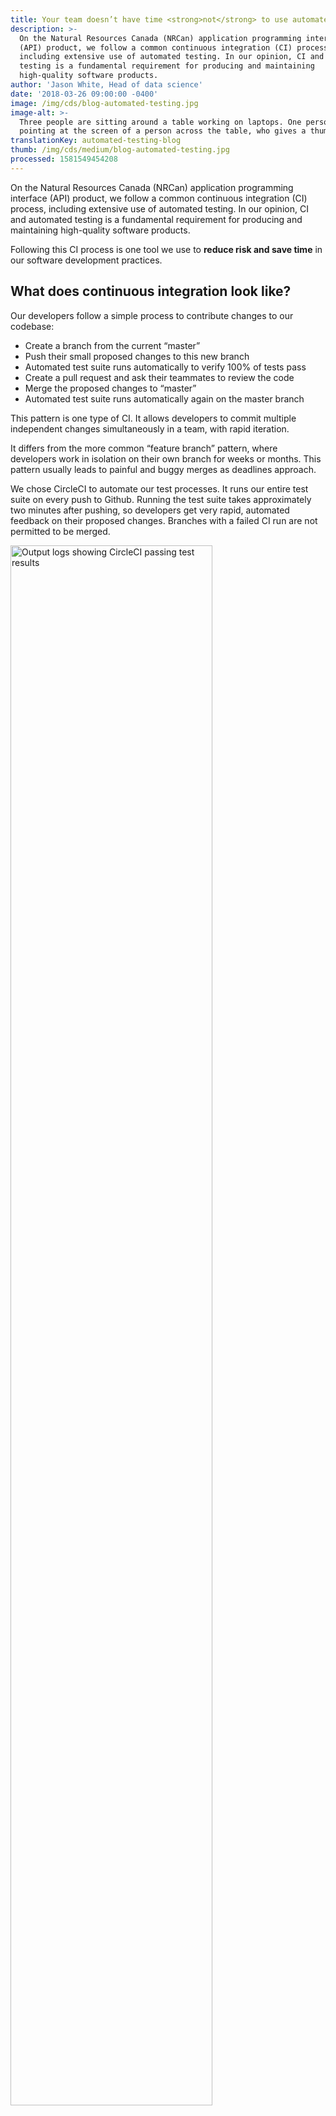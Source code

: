 ```yaml
---
title: Your team doesn’t have time <strong>not</strong> to use automated testing
description: >-
  On the Natural Resources Canada (NRCan) application programming interface
  (API) product, we follow a common continuous integration (CI) process,
  including extensive use of automated testing. In our opinion, CI and automated
  testing is a fundamental requirement for producing and maintaining
  high-quality software products.
author: 'Jason White, Head of data science'
date: '2018-03-26 09:00:00 -0400'
image: /img/cds/blog-automated-testing.jpg
image-alt: >-
  Three people are sitting around a table working on laptops. One person is
  pointing at the screen of a person across the table, who gives a thumbs-up.
translationKey: automated-testing-blog
thumb: /img/cds/medium/blog-automated-testing.jpg
processed: 1581549454208
---
```


On the Natural Resources Canada (NRCan) application programming interface (API) product, we follow a common continuous integration (CI) process, including extensive use of automated testing. In our opinion, CI and automated testing is a fundamental requirement for producing and maintaining high-quality software products.

Following this CI process is one tool we use to **reduce risk and save time** in our software development practices.

## What does continuous integration look like?

Our developers follow a simple process to contribute changes to our codebase:

* Create a branch from the current “master”
* Push their small proposed changes to this new branch
* Automated test suite runs automatically to verify 100% of tests pass
* Create a pull request and ask their teammates to review the code
* Merge the proposed changes to “master”
* Automated test suite runs automatically again on the master branch

This pattern is one type of CI. It allows developers to commit multiple independent changes simultaneously in a team, with rapid iteration.

It differs from the more common “feature branch” pattern, where developers work in isolation on their own branch for weeks or months. This pattern usually leads to painful and buggy merges as deadlines approach.

We chose CircleCI to automate our test processes. It runs our entire test suite on every push to Github. Running the test suite takes approximately two minutes after pushing, so developers get very rapid, automated feedback on their proposed changes. Branches with a failed CI run are not permitted to be merged.

<img width="80%" alt="Output logs showing CircleCI passing test results" src="/img/cds/nrcan3-img1.png">

Successful CI run

<img width="80%" alt="Output logs showing three passing CircleCI test results and one failed" src="/img/cds/nrcan3-img2.png">
<img width="80%" alt="Output logs showing a failed test result" src="/img/cds/nrcan3-img3.png">

Failed CI run

The master branch is never permitted to remain in a failing state. This state, known as a “broken master” or a “red master”, is treated as an urgent situation that must be fixed immediately, usually by simply reverting the change that broke it.

## This is great, but what about time and costs?

Setting up CircleCI to run an existing test suite took approximately 45 minutes. The test suite takes about two minutes to run each time. It costs us approximately $50/month to run CircleCI on this project ($50 per month. Not $50 per month per user).

When we discuss these efforts with other teams, they often claim that they’d love to follow this approach, but they don’t have enough time. We beg to differ: your team doesn’t have the time **not** to use automated testing. In the short term, it might be correct (debatably), but it certainly doesn’t make sense in the medium to long term.

Having a reliable, comprehensive suite of tests provides many long-term benefits:

* New and junior team members can be onboarded quickly and safely
* Developers are able to contribute code quickly and confidently
* Separate testing steps are redundant, improving iteration speed

## Wait, you don't have separate software testers?

That’s right. The idea that developers shouldn’t test their own code is, frankly, antiquated. Patterns like [Test-driven development](https://en.wikipedia.org/wiki/Test-driven_development) are common modern practices that have shown to result in higher quality code, and are common in industry today.

With this approach, a separate testing function is counterproductive, as it externalizes the responsibility for code quality outside of the development team. Catching bugs becomes someone else’s problem, and that’s not conducive to good quality software development. As a result, we have no need for dedicated QA specialists.

## Results

The [API codebase](https://github.com/cds-snc/nrcan_api) is of very high quality, one that each member of the team can be proud of. It has allowed us to onboard new members of various skill levels with ease and safety, pushing their first changes within a day or two of arriving. We can depend on our testing infrastructure to ensure that people can make changes independently in a safe manner.

Our developer teammates are empowered to try new approaches to solve problems or reduce technical debt. They have confidence that the test suite is there to catch them if they make a mistake. If they don’t understand a portion of the codebase, the testing suite is a great first stop to see examples of how the code is designed to be used.

Perhaps the best result is the simplest: after six weeks following these practices, not one member of the team would consider going back.

We will share more on the technical aspects of the API we are building with NRCan. In the meantime, you can read our previous posts on this partnership:

* [Part 1: Conducting user research with NRCan to inform an API build](https://digital.canada.ca/2018/02/15/a-conducting-user-research-with-nrcan/)
* [Part 2: Co-locating with NRCan for a week](https://digital.canada.ca/2018/02/15/b-colocating-with-nrcan/)


